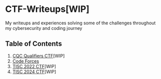 # CTF-Writeups[WIP]

My writeups and experiences solving some of the challenges throughout my cybersecurity and coding journey

## Table of Contents
1. [CQC Qualifiers CTF](https://github.com/Solaireis/CTF-Writeups/tree/main/NYP-CGC-Qual)[WIP]
2. [Code Forces](https://github.com/Solaireis/CTF-Writeups/tree/main/Non-CTF/Code-Forces)
3. [TISC 2022 CTF](https://github.com/Solaireis/CTF-Writeups/tree/main/TISC-2022)[WIP]
4. [TISC 2024 CTF](https://github.com/Solaireis/CTF-Writeups/tree/main/TISC-2024)[WIP]
